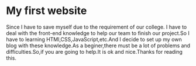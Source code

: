 # My first website


Since I have to save myself due to the requirement of our college. I have to deal with the front-end knowledge to help our team to finish our project.So I have to learning HTMl,CSS,JavaScript,etc.And I decide to set up my own blog with these knowledge.As a beginer,there must be a lot of problems and difficulties.So,if you are going to help.It is ok and nice.Thanks for reading this.
